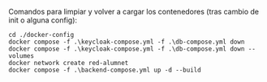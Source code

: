 Comandos para limpiar y volver a cargar los contenedores (tras cambio de init o alguna config):
```
cd ./docker-config
docker compose -f .\keycloak-compose.yml -f .\db-compose.yml down
docker compose -f .\keycloak-compose.yml -f .\db-compose.yml down --volumes
docker network create red-alumnet
docker compose -f .\backend-compose.yml up -d --build
```

